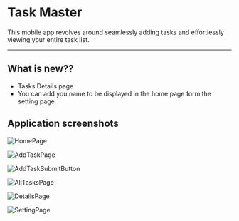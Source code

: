 # Task Master

This mobile app revolves around seamlessly adding tasks and effortlessly viewing your entire task list.

---

## What is new??

- Tasks Details page
- You can add you name to be displayed in the home page form the setting page 

## Application screenshots

![HomePage](/screenshots/HomePage.jpeg)

![AddTaskPage](/screenshots/addTaskPage.jpeg)

![AddTaskSubmitButton](/screenshots/addTaskSubmitbutton.jpeg)

![AllTasksPage](/screenshots/allTasksPage.jpeg)

![DetailsPage](/screenshots/detailsPage.jpeg)

![SettingPage](/screenshots/settingPage.jpeg)
